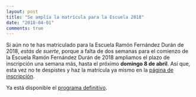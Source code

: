 ```yaml
---
layout: post
title: "Se amplía la matrícula para la Escuela 2018"
date: "2018-04-01"
comments: true
---
```


Si aún no te has matriculado para la Escuela Ramón Fernández Durán de 2018, _estás de suerte_, porque a falta de dos semanas para el comienzo de la Escuela Ramón Fernández Durán de 2018 ampliamos el plazo de inscripción una semana más, hasta el próximo **domingo 8 de abril**. Así que, esta vez no te despistes y haz la matrícula ya mismo en la [página de inscripción](/inscripcion/).

Ya está disponible el [programa definitivo](/contenidos/).
